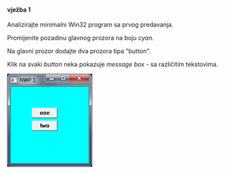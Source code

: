 #### vježba 1

Analizirajte minimalni Win32 program sa prvog predavanja.

Promijenite pozadinu glavnog prozora na boju *cyan*.

Na glavni prozor dodajte dva prozora tipa "button".

Klik na svaki *button* neka pokazuje *message box* - sa različitim tekstovima.

![NWP 1](/screenshot.png?raw=true "main window")
